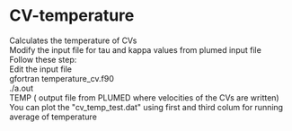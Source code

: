 # CV-temperature
Calculates the temperature of CVs
<br>
Modify the input file for tau and kappa values from plumed input file
<br>
Follow these step:
<br>
Edit the input file
<br>
gfortran temperature_cv.f90
<br>
./a.out
<br>
TEMP ( output file from PLUMED where velocities of the CVs are written)
<br>
You can plot the "cv_temp_test.dat" using first and third colum for running average of temperature
